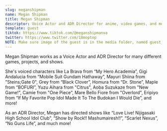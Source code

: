 ```yaml
---
slug: meganshipman
name: Megan Shipman
title: Megan Shipman
descriptor: Voice Actor and ADR Director for anime, video games, and more
template: guest
tiktok: https://www.tiktok.com/@meganshipmanva
twitter: https://www.twitter.com/18moptop
NOTE: Make sure image of the guest is in the media folder, named guest_(YEAR)_(GUEST_SLUG).png
---
```


Megan Shipman works as a Voice Actor and ADR Director for many different games, projects, and shows.

She's voiced characters like La Brava from “My Hero Academia”, Gigi Andalucia from “Mobile Suit Gundam Hathaway”, Mayuri Shiina from "Steins;Gate 0", Grey from “Black Clover”, Homura from “Dr. Stone”, Maple from “BOFURI”, Yuzu Aihara from "Citrus", Aoba Suzukaze from "New Game!", Camie from "One Piece”, Mare Bello Fiore from "Overlord", Eripiyo from “If My Favorite Pop Idol Made It To The Budokan I Would Die”, and more!

As an ADR Director, Megan has directed shows like “Love Live! Nijigasaki High School Idol Club”, “Show by Rock!! Mashumairesh!!”, “Scarlet Nexus”, “No Guns Life”, and much more!
